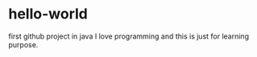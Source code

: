 # hello-world
first github project in java
I love programming and this is just for learning purpose.
